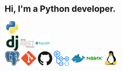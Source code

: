 # Hi, I'm a Python developer.

<!-- programming languages -->
<img src=README/python.svg width="50" height="50">

<!-- frameworks and libraries -->
<div style="display: flex;">
    <img src=README/django.svg width="50" height="50">
    <img src=README/djangorest.svg width="50" height="50">
    <img src=README/fastapi.svg width="50" height="50">
</div>

<!-- data base -->
<img src=README/postgresql.svg width="50" height="50">

<!-- version control -->
<img src=README/git.svg width="50" height="50">
<img src=README/github.svg width="50" height="50">
<img src=README/githubactions.svg width="50" height="50">

<!-- docker -->
<img src=README/docker.svg width="50" height="50">
<img src=README/nginx.svg width="50" height="50">

<!-- os -->
<img src=README/linux.svg width="50" height="50">



<!--
**lagodmi/lagodmi** is a ✨ _special_ ✨ repository because its `README.md` (this file) appears on your GitHub profile.

Here are some ideas to get you started:

- 🔭 I’m currently working on ...
- 🌱 I’m currently learning ...
- 👯 I’m looking to collaborate on ...
- 🤔 I’m looking for help with ...
- 💬 Ask me about ...
- 📫 How to reach me: ...
- 😄 Pronouns: ...
- ⚡ Fun fact: ...
-->
